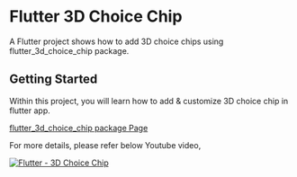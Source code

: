 # Flutter 3D Choice Chip

A Flutter project shows how to add 3D choice chips using flutter_3d_choice_chip package.

## Getting Started

Within this project, you will learn how to add & customize 3D choice chip in flutter app.

[flutter_3d_choice_chip package Page](https://pub.dev/packages/flutter_3d_choice_chip)

For more details, please refer below Youtube video,

[![Flutter - 3D Choice Chip](https://img.youtube.com/vi/7HHKoB-CArE/0.jpg)](https://youtu.be/7HHKoB-CArE)


